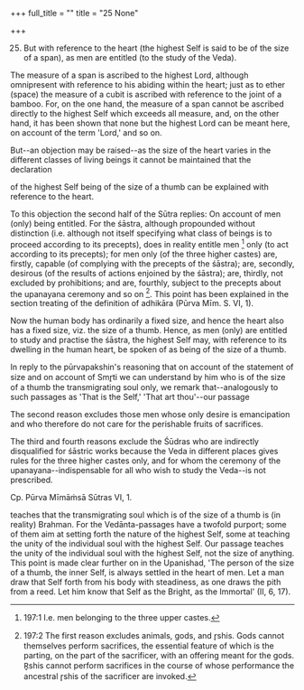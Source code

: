 +++
full_title = ""
title = "25 None"

+++


25. But with reference to the heart (the highest Self is said to be of the size of a span), as men are entitled (to the study of the Veda).

The measure of a span is ascribed to the highest Lord, although omnipresent with reference to his abiding within the heart; just as to ether (space) the measure of a cubit is ascribed with reference to the joint of a bamboo. For, on the one hand, the measure of a span cannot be ascribed directly to the highest Self which exceeds all measure, and, on the other hand, it has been shown that none but the highest Lord can be meant here, on account of the term 'Lord,' and so on.

But--an objection may be raised--as the size of the heart varies in the different classes of living beings it cannot be maintained that the declaration

of the highest Self being of the size of a thumb can be explained with reference to the heart.

To this objection the second half of the Sūtra replies: On account of men (only) being entitled. For the śāstra, although propounded without distinction (i.e. although not itself specifying what class of beings is to proceed according to its precepts), does in reality entitle men [^fn_196] only (to act according to its precepts); for men only (of the three higher castes) are, firstly, capable (of complying with the precepts of the śāstra); are, secondly, desirous (of the results of actions enjoined by the śāstra); are, thirdly, not excluded by prohibitions; and are, fourthly, subject to the precepts about the upanayana ceremony and so on [^fn_197]. This point has been explained in the section treating of the definition of adhikāra (Pūrva Mīm. S. VI, 1).

Now the human body has ordinarily a fixed size, and hence the heart also has a fixed size, viz. the size of a thumb. Hence, as men (only) are entitled to study and practise the śāstra, the highest Self may, with reference to its dwelling in the human heart, be spoken of as being of the size of a thumb.

In reply to the pūrvapakshin's reasoning that on account of the statement of size and on account of Smr̥ti we can understand by him who is of the size of a thumb the transmigrating soul only, we remark that--analogously to such passages as 'That is the Self,' 'That art thou'--our passage

[^fn_196]: 197:1 I.e. men belonging to the three upper castes.

[^fn_197]: 197:2 The first reason excludes animals, gods, and r̥shis. Gods cannot themselves perform sacrifices, the essential feature of which is the parting, on the part of the sacrificer, with an offering meant for the gods. R̥shis cannot perform sacrifices in the course of whose performance the ancestral r̥shis of the sacrificer are invoked.

The second reason excludes those men whose only desire is emancipation and who therefore do not care for the perishable fruits of sacrifices.

The third and fourth reasons exclude the Śūdras who are indirectly disqualified for śāstric works because the Veda in different places gives rules for the three higher castes only, and for whom the ceremony of the upanayana--indispensable for all who wish to study the Veda--is not prescribed.

Cp. Pūrva Mīmāṁsā Sūtras VI, 1.

teaches that the transmigrating soul which is of the size of a thumb is (in reality) Brahman. For the Vedānta-passages have a twofold purport; some of them aim at setting forth the nature of the highest Self, some at teaching the unity of the individual soul with the highest Self. Our passage teaches the unity of the individual soul with the highest Self, not the size of anything. This point is made clear further on in the Upanishad, 'The person of the size of a thumb, the inner Self, is always settled in the heart of men. Let a man draw that Self forth from his body with steadiness, as one draws the pith from a reed. Let him know that Self as the Bright, as the Immortal' (II, 6, 17).

